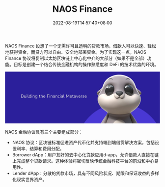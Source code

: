 ﻿---
title: "NAOS Finance"
description: "NAOS Finance 设想了一个无需许可且透明的贷款市场，借款人可以快速、轻松地获得资金，而贷方可以自由、安全地部署资金。"
date: 2022-08-19T14:57:40+08:00
lastmod: 2022-08-19T14:57:40+08:00
draft: false
authors: ["Simon"]
featuredImage: "naos-finance.png"
tags: ["DeFi","NAOS Finance"]
categories: ["nfts"]
nfts: ["DeFi"]
blockchain: "ETH"
website: "https://naos.finance/"
twitter: "https://twitter.com/naos_finance"
discord: "https://discord.com/invite/rRaPwCVTaA"
telegram: "https://t.me/naos_finance"
github: ""
youtube: ""
twitch: ""
facebook: ""
instagram: ""
reddit: ""
medium: "https://medium.com/naos-finance"
steam: ""
gitbook: ""
googleplay: ""
appstore: ""
status: "Live"
weight: 
lightgallery: true
toc: true
pinned: false
recommend: false
recommend1: false
---
NAOS Finance 设想了一个无需许可且透明的贷款市场，借款人可以快速、轻松地获得资金，而贷方可以自由、安全地部署资金。为了实现这一点，NAOS Finance 协议将复制以太坊区块链上中心化中介的大部分（如果不是全部）功能。目标是创建一个结合传统金融机构的操作熟悉度和 DeFi 的技术优势的环境。

![配图](108563260.jpg)

NAOS 金融协议具有三个主要组成部分：

-  NAOS 协议：区块链标准促进资产代币化并支持端到端借贷解决方案，包括设置利率、结算和费用分配。
- Borrower dApp：用户友好的去中心化贷款应用d-app，允许借款人直接在链上完成整个贷款请求。这种体验将密切反映传统金融科技平台的前沿和中心易用性。
- Lender dApp：分散的贷款市场，具有不同风险状况、期限和保证收益的多样化现实世界资产。

